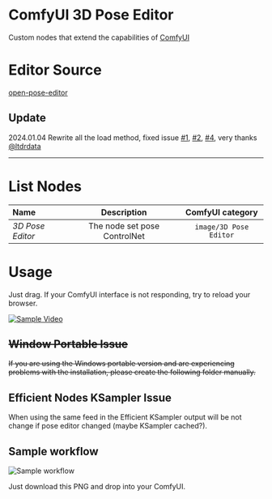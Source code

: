 # ComfyUI 3D Pose Editor

Custom nodes that extend the capabilities of [ComfyUI](https://github.com/comfyanonymous/ComfyUI)

# Editor Source
[open-pose-editor](https://github.com/ZhUyU1997/open-pose-editor)

## Update

2024.01.04 Rewrite all the load method, fixed issue [#1](https://github.com/hinablue/ComfyUI_3dPoseEditor/issues/1), [#2](https://github.com/hinablue/ComfyUI_3dPoseEditor/issues/2), [#4](https://github.com/hinablue/ComfyUI_3dPoseEditor/issues/4), very thanks [@ltdrdata](https://github.com/ltdrdata)

---

# List Nodes

| Name                               |                                                     Description                                                     |     ComfyUI category      |
| :--------------------------------- | :-----------------------------------------------------------------------------------------------------------------: | :-----------------------: |
| _3D Pose Editor_                         |                                            The node set pose ControlNet                                             |    `image/3D Pose Editor`     |

# Usage

Just drag. If your ComfyUI interface is not responding, try to reload your browser.

[![Sample Video](https://img.youtube.com/vi/3lbwVWJqbo0/0.jpg)](https://www.youtube.com/watch?v=3lbwVWJqbo0)

## ~~Window Portable Issue~~

~~If you are using the Windows portable version and are experiencing problems with the installation, please create the following folder manually.~~

## Efficient Nodes KSampler Issue

When using the same feed in the Efficient KSampler output will be not change if pose editor changed (maybe KSampler cached?).

## Sample workflow

![Sample workflow](sample_workflow.png)

Just download this PNG and drop into your ComfyUI.
